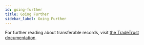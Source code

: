 ```yaml
---
id: going-further
title: Going Further
sidebar_label: Going Further
---
```


For further reading about transferable records, visit [the TradeTrust documentation](https://docs.tradetrust.io/docs/introduction/what-is-tradetrust).

